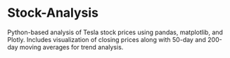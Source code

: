 # Stock-Analysis
Python-based analysis of Tesla stock prices using pandas, matplotlib, and Plotly. Includes visualization of closing prices along with 50-day and 200-day moving averages for trend analysis.
